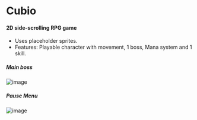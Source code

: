 # Cubio
#### 2D side-scrolling RPG game 

* Uses placeholder sprites.
* Features: Playable character with movement, 1 boss, Mana system and 1 skill.

##### Main boss
![image](https://user-images.githubusercontent.com/54383620/133034506-e94fe249-a5fd-4b69-839a-ef3903061b98.png)

##### Pause Menu
![image](https://user-images.githubusercontent.com/54383620/133034840-35fcef6c-da2f-48c8-a6aa-501b90535afe.png)
